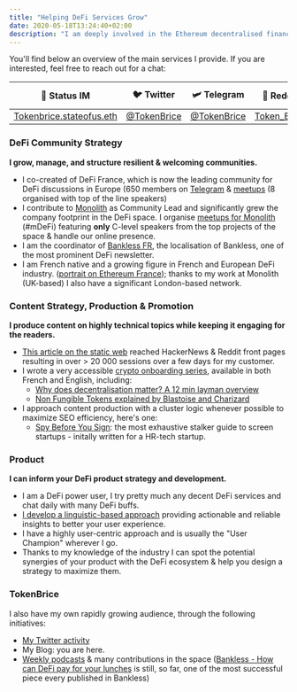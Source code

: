 ```yaml
---
title: "Helping DeFi Services Grow"
date: 2020-05-18T13:24:40+02:00
description: "I am deeply involved in the Ethereum decentralised finance ecosystem and happy to help projects who fit this vision. You'll find below an overview of my main areas of expertise. "
---
```


You'll find below an overview of the main services I provide. If you are interested, feel free to reach out for a chat:

|  🌟 Status IM | 🐦 Twitter | 🛩 Telegram | 👾 Reddit | 📧 Mail |
| :---: | :---: | :---: | :---: | :---: |
|  [Tokenbrice.stateofus.eth](https://join.status.im/user/tokenbrice.stateofus.eth) | [@TokenBrice](https://twitter.com/tokenbrice) | [@TokenBrice](https://t.me/tokenbrice) | [Token_Brice](https://www.reddit.com/user/Token_Brice) | [Here](mailto:me@tokenbrice.com)

### DeFi Community Strategy

**I grow, manage, and structure resilient & welcoming communities.**

*   I co-created of DeFi France, which is now the leading community for DeFi discussions in Europe (650 members on [Telegram](https://t.me/defifrance) & [meetups](https://www.meetup.com/DeFi-France/) (8 organised with top of the line speakers)
*   I contribute to [Monolith](https://monolith.xyz) as Community Lead and significantly grew the company footprint in the DeFi space. I organise [meetups for Monolith](https://www.meetup.com/monolith/) (#mDeFi) featuring **only** C-level speakers from the top projects of the space & handle our online presence.
*   I am the coordinator of [Bankless FR](https://twitter.com/banklessfr), the localisation of Bankless, one of the most prominent DeFi newsletter.
*   I am French native and a growing figure in French and European DeFi industry. ([portrait on Ethereum France](https://www.ethereum-france.com/les-francais-qui-font-ethereum-1-brice-berdah-de-monolith/)); thanks to my work at Monolith (UK-based) I also have a significant London-based network.


### Content Strategy, Production & Promotion

**I produce content on highly technical topics while keeping it engaging for the readers.**

*   [This article on the static web](https://blog.callr.tech/static-web-roots/) reached HackerNews & Reddit front pages resulting in over > 20 000 sessions over a few days for my customer.
*   I wrote a very accessible [crypto onboarding series](https://tokenbrice.xyz/categories/basics/), available in both French and English, including:
    *   [Why does decentralisation matter? A 12 min layman overview ](https://tokenbrice.xyz/posts/2018/decentralisation-layman/)
    *   [Non Fungible Tokens explained by Blastoise and Charizard](https://tokenbrice.xyz/posts/2018/nft/)
*	I approach content production with a cluster logic whenever possible to maximize SEO efficiency, here's one:
	*	[Spy Before You Sign](https://tokenbrice.xyz/categories/spy-before-you-sign/): the most exhaustive stalker guide to screen startups - initally written for a HR-tech startup.

### Product

**I can inform your DeFi product strategy and development.**

*   I am a DeFi power user, I try pretty much any decent DeFi services and chat daily with many DeFi buffs.
*   [I develop a linguistic-based approach](https://github.com/TokenBrice/blog/blob/master/static/others/monolith-semantic-analysis.pdf) providing actionable and reliable insights to better your user experience.
*   I have a highly user-centric approach and is usually the "User Champion" wherever I go. 
*	Thanks to my knowledge of the industry I can spot the potential synergies of your product with the DeFi ecosystem & help you design a strategy to maximize them.

### TokenBrice

I also have my own rapidly growing audience, through the following initiatives:

*   [My Twitter activity](https://twitter.com/tokenbrice)
*   My Blog: you are here.
*   [Weekly podcasts](https://open.spotify.com/show/6NO8M2R4u9YSgAdz5TA4ZA) & many contributions in the space ([Bankless - How can DeFi pay for your lunches](https://bankless.substack.com/p/how-defi-can-pay-for-your-lunches) is still, so far, one of the most successful piece every published in Bankless)